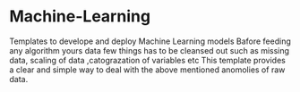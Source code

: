 # Machine-Learning
Templates to develope and deploy Machine Learning models
Bafore feeding any algorithm yours data few things has to be cleansed  out such as missing data, scaling of data ,catograzation of variables etc 
This template provides a clear and simple way to deal with the above mentioned anomolies of raw data. 

